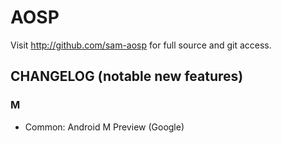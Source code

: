 AOSP
===============

Visit http://github.com/sam-aosp for full source and git access.

CHANGELOG (notable new features)
---------
### M
* Common: Android M Preview (Google)
